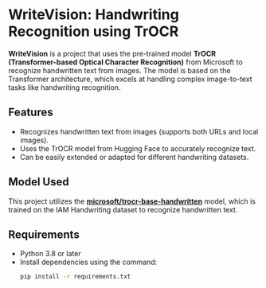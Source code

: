 # WriteVision: Handwriting Recognition using TrOCR

**WriteVision** is a project that uses the pre-trained model **TrOCR (Transformer-based Optical Character Recognition)** from Microsoft to recognize handwritten text from images. The model is based on the Transformer architecture, which excels at handling complex image-to-text tasks like handwriting recognition.

## Features
- Recognizes handwritten text from images (supports both URLs and local images).
- Uses the TrOCR model from Hugging Face to accurately recognize text.
- Can be easily extended or adapted for different handwriting datasets.

## Model Used
This project utilizes the [**microsoft/trocr-base-handwritten**](https://huggingface.co/microsoft/trocr-base-handwritten) model, which is trained on the IAM Handwriting dataset to recognize handwritten text.

## Requirements

- Python 3.8 or later
- Install dependencies using the command:
  ```bash
  pip install -r requirements.txt

